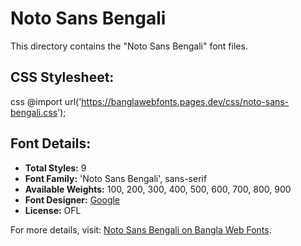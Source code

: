 # Noto Sans Bengali

This directory contains the "Noto Sans Bengali" font files.

## CSS Stylesheet:
css
@import url('https://banglawebfonts.pages.dev/css/noto-sans-bengali.css');


## Font Details:
- **Total Styles:** 9
- **Font Family:** 'Noto Sans Bengali', sans-serif
- **Available Weights:** 100, 200, 300, 400, 500, 600, 700, 800, 900
- **Font Designer:** [Google](https://fonts.google.com/)
- **License:** OFL

For more details, visit: [Noto Sans Bengali on Bangla Web Fonts](https://banglawebfonts.pages.dev/noto-sans-bengali/#about).
